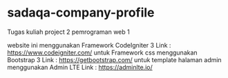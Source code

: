 # sadaqa-company-profile
Tugas kuliah project 2 pemrograman web 1

website ini menggunakan Framework CodeIgniter 3
Link : https://www.codeigniter.com/
untuk Framework css menggunakan Bootstrap 3
Link : https://getbootstrap.com/
untuk template halaman admin menggunakan Admin LTE
Link : https://adminlte.io/
